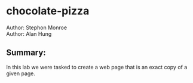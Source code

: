 # chocolate-pizza
Author: Stephon Monroe<br>
Author: Alan Hung
## Summary:
In this lab we were tasked to create a web page that is an exact copy of a given page.
